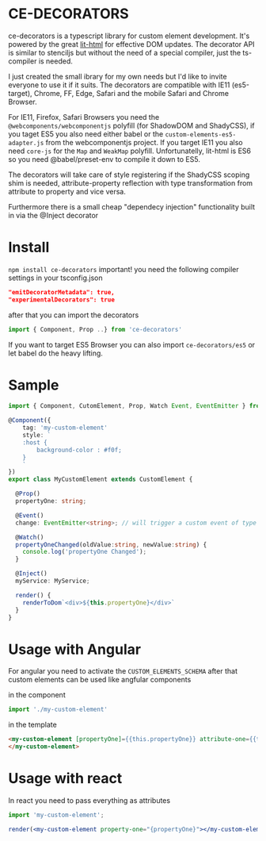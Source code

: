 # CE-DECORATORS
ce-decorators is a typescript library for custom element development. It's powered by the great [lit-html](https://polymer.github.io/lit-html/guide/writing-templates.html) for effective DOM updates. The decorator API is similar to stenciljs but without the need of a special compiler, just the ts-compiler is needed.

I just created the small ibrary for my own needs but I'd like to invite everyone to use it if it suits.
The decorators are compatible with IE11 (es5-target), Chrome, FF, Edge, Safari and the mobile Safari and Chrome Browser.

For IE11, Firefox, Safari Browsers you need the `@webcomponents/webcomponentjs` polyfill (for ShadowDOM and ShadyCSS), if you taget ES5 you also need either babel or the `custom-elements-es5-adapter.js` from the webcomponentjs project. If you target IE11 you also need `core-js` for the `Map` and `WeakMap` polyfill. Unfortunatelly, lit-html is ES6 so you need @babel/preset-env to compile it down to ES5.

The decorators will take care of style registering if the ShadyCSS scoping shim is needed, attribute-property reflection with type transformation from attribute to property and vice versa.

Furthermore there is a small cheap "dependecy injection" functionality built in via the @Inject decorator

# Install
`npm install ce-decorators`
important! you need the following compiler settings in your tsconfig.json
```json
"emitDecoratorMetadata": true,
"experimentalDecorators": true
```
after that you can import the decorators
```javascript
import { Component, Prop ..} from 'ce-decorators'
```
If you want to target ES5 Browser you can also import `ce-decorators/es5` or let babel do the heavy lifting.

# Sample
```typescript
import { Component, CutomElement, Prop, Watch Event, EventEmitter } from 'ce-decorators'

@Component({
    tag: 'my-custom-element'
    style: `
    :host {
        background-color : #f0f;
    }
    `
})
export class MyCustomElement extends CustomElement {

  @Prop()
  propertyOne: string;

  @Event()
  change: EventEmitter<string>; // will trigger a custom event of type "change"

  @Watch()
  propertyOneChanged(oldValue:string, newValue:string) {
    console.log('propertyOne Changed');
  }

  @Inject()
  myService: MyService;

  render() {
    renderToDom`<div>${this.propertyOne}</div>`
  }
}
```

# Usage with Angular
For angular you need to activate the `CUSTOM_ELEMENTS_SCHEMA` after that custom elements can be used like angfular components

in the component
```javascript
import './my-custom-element'
```
in the template
```html
<my-custom-element [propertyOne]={{this.propertyOne}} attribute-one={{this.attributeOne}} (change)={{$evt => handleEvent($evt)}}>
</my-custom-element>
```
# Usage with react
In react you need to pass everything as attributes
```jsx
import 'my-custom-element';

render(<my-custom-element property-one="{propertyOne}"></my-custom-element>)
```
